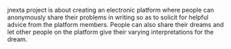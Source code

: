 jnexta project is about creating an electronic platform where people can anonymously share
their problems in writing so as to solicit for helpful advice from the platform members.
People can also share their dreams and let other people on the platform give their
varying interpretations for the dream.
